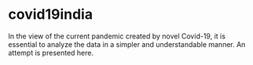# covid19india
 In the view of the current pandemic created by novel Covid-19, it is essential to analyze the data in a simpler and understandable manner. 
 An attempt is presented here.

